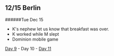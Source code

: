 12/15 Berlin
------------
######Tue Dec  15

- K's nephew let us know that breakfast was over.
- K worked while M slept
- Dominion mobile game

[Day 9](12-14-London.md) - Day 10 - [Day 11](12-16-Berlin.md)
